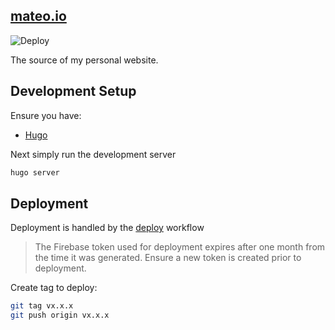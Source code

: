 ## [mateo.io](https://mateo.io)

![Deploy](https://github.com/ciscoo/mateo.io/workflows/Deploy/badge.svg)

The source of my personal website.

## Development Setup

Ensure you have:

* [Hugo](https://gohugo.io/)

Next simply run the development server


```bash
hugo server
```

## Deployment

Deployment is handled by the [deploy](https://github.com/ciscoo/mateo.io/actions?query=workflow%3ADeploy) workflow

> The Firebase token used for deployment expires after one month from the time it was generated. Ensure a new token
> is created prior to deployment.

Create tag to deploy:

```bash
git tag vx.x.x
git push origin vx.x.x
```
